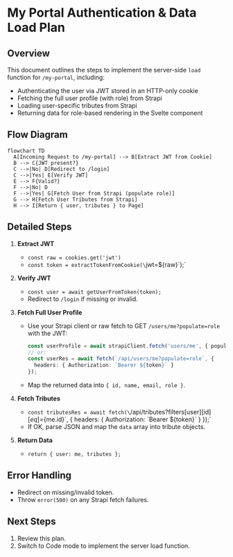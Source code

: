 # My Portal Authentication & Data Load Plan

## Overview

This document outlines the steps to implement the server-side `load` function for `/my-portal`, including:

- Authenticating the user via JWT stored in an HTTP-only cookie  
- Fetching the full user profile (with role) from Strapi  
- Loading user-specific tributes from Strapi  
- Returning data for role-based rendering in the Svelte component  

## Flow Diagram

```mermaid
flowchart TD
  A[Incoming Request to /my-portal] --> B[Extract JWT from Cookie]
  B --> C{JWT present?}
  C -->|No| D[Redirect to /login]
  C -->|Yes| E[Verify JWT]
  E --> F{Valid?}
  F -->|No| D
  F -->|Yes| G[Fetch User from Strapi (populate role)]
  G --> H[Fetch User Tributes from Strapi]
  H --> I[Return { user, tributes } to Page]
```

## Detailed Steps

1. **Extract JWT**  
   - `const raw = cookies.get('jwt')`  
   - `const token = extractTokenFromCookie(\`jwt=${raw}\`);`

2. **Verify JWT**  
   - `const user = await getUserFromToken(token);`  
   - Redirect to `/login` if missing or invalid.

3. **Fetch Full User Profile**  
   - Use your Strapi client or raw fetch to GET `/users/me?populate=role` with the JWT:  
     ```ts
     const userProfile = await strapiClient.fetch('users/me', { populate: ['role'] });
     // or:
     const userRes = await fetch(`/api/users/me?populate=role`, {
       headers: { Authorization: `Bearer ${token}` }
     });
     ```
   - Map the returned data into `{ id, name, email, role }`.

4. **Fetch Tributes**  
   - `const tributesRes = await fetch(\`/api/tributes?filters[user][id][$eq]=${me.id}\`, {
       headers: { Authorization: \`Bearer ${token}\` }
     });`
   - If OK, parse JSON and map the `data` array into tribute objects.

5. **Return Data**  
   - `return { user: me, tributes };`

## Error Handling

- Redirect on missing/invalid token.  
- Throw `error(500)` on any Strapi fetch failures.

## Next Steps

1. Review this plan.  
2. Switch to Code mode to implement the server load function.